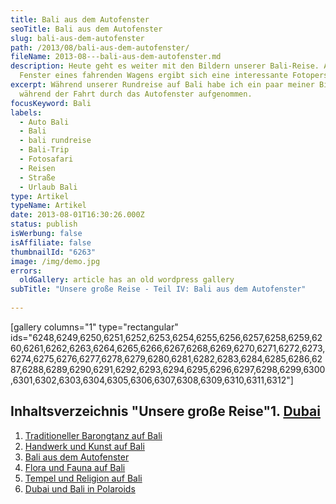```yaml
---
title: Bali aus dem Autofenster
seoTitle: Bali aus dem Autofenster
slug: bali-aus-dem-autofenster
path: /2013/08/bali-aus-dem-autofenster/
fileName: 2013-08---bali-aus-dem-autofenster.md
description: Heute geht es weiter mit den Bildern unserer Bali-Reise. Aus dem
  Fenster eines fahrenden Wagens ergibt sich eine interessante Fotoperspektive.
excerpt: Während unserer Rundreise auf Bali habe ich ein paar meiner Bilder
  während der Fahrt durch das Autofenster aufgenommen.
focusKeyword: Bali
labels:
  - Auto Bali
  - Bali
  - bali rundreise
  - Bali-Trip
  - Fotosafari
  - Reisen
  - Straße
  - Urlaub Bali
type: Artikel
typeName: Artikel
date: 2013-08-01T16:30:26.000Z
status: publish
isWerbung: false
isAffiliate: false
thumbnailId: "6263"
image: /img/demo.jpg
errors:
  oldGallery: article has an old wordpress gallery
subTitle: "Unsere große Reise - Teil IV: Bali aus dem Autofenster"
  
---
```


[gallery columns="1" type="rectangular"
ids="6248,6249,6250,6251,6252,6253,6254,6255,6256,6257,6258,6259,6260,6261,6262,6263,6264,6265,6266,6267,6268,6269,6270,6271,6272,6273,6274,6275,6276,6277,6278,6279,6280,6281,6282,6283,6284,6285,6286,6287,6288,6289,6290,6291,6292,6293,6294,6295,6296,6297,6298,6299,6300,6301,6302,6303,6304,6305,6306,6307,6308,6309,6310,6311,6312"]

## Inhaltsverzeichnis "Unsere große Reise"1. [Dubai](/2013/08/dubai-und-bali-in-polaroids)

1.  [Traditioneller Barongtanz auf Bali](/2013/07/traditioneller-barong-tanz-auf-bali/)
1.  [Handwerk und Kunst auf Bali](/2013/08/handwerk-und-kunst-auf-bali/)
1.  [Bali aus dem Autofenster](/2013/08/bali-aus-dem-autofenster/)
1.  [Flora und Fauna auf Bali](/2013/08/flora-fauna-ackerbau-und-viehzucht-auf-bali/)
1.  [Tempel und Religion auf Bali](http://2013/08/tempel-und-religion-auf-bali/)
1.  [Dubai und Bali in Polaroids](/2013/08/dubai-und-bali-in-polaroids/)

  